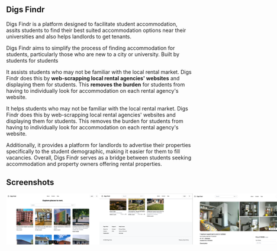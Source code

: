 ## Digs Findr

Digs Findr is a platform designed to facilitate student accommodation, assits students to find their best suited accommodation options near their universities and also helps landlords to get tenants.

Digs Findr aims to simplify the process of finding accommodation for students, particularly those who are new to a city or university. Built by students for students

It assists students who may not be familiar with the local rental market. Digs Findr does this by **web-scrapping local rental agencies' websites** and displaying them for students. This **removes the burden** for students from having to individually look for accommodation on each rental agency's website.

It helps students who may not be familiar with the local rental market. Digs Findr does this by web-scrapping local rental agencies' websites and displaying them for students. This removes the burden for students from having to individually look for accommodation on each rental agency's website.

Additionally, it provides a platform for landlords to advertise their properties specifically to the student demographic, making it easier for them to fill vacancies. Overall, Digs Findr serves as a bridge between students seeking accommodation and property owners offering rental properties.

## Screenshots

<div style="display:flex;" >
<img src="/screenshots/1Screenshot.png" width="50%" >
<img src="/screenshots/2Screenshot.png" width="50%" >
<img src="/screenshots/3Screenshot.png" width="50%" >
<img src="/screenshots/4Screenshot.png" width="50%" >
<img src="/screenshots/5Screenshot.png" width="50%" >
<img src="/screenshots/6Screenshot.png" width="50%" >
<img src="/screenshots/7Screenshot.png" width="50%" >
<img src="/screenshots/7bScreenshot.png" width="50%" >
<img src="/screenshots/7cScreenshot.png" width="50%" >
<img src="/screenshots/8Screenshot.png" width="50%" >
<img src="/screenshots/9Screenshot.png" width="50%" >
<img src="/screenshots/10Screenshot.png" width="50%" >
<img src="/screenshots/11Screenshot.png" width="50%" >
<img src="/screenshots/12Screenshot.png" width="50%" >
<img src="/screenshots/13Screenshot.png" width="50%" >
<img src="/screenshots/14Screenshot.png" width="50%" >
<img src="/screenshots/15Screenshot.png" width="50%" >
<img src="/screenshots/16Screenshot.png" width="50%" >
<img src="/screenshots/17Screenshot.png" width="50%" >
<img src="/screenshots/18Screenshot.png" width="50%" >
<img src="/screenshots/19Screenshot.png" width="50%" >

</div>
